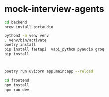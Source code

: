 # mock-interview-agents

```bash
cd backend
brew install portaudio

python3 -m venv venv
. venv/bin/activate
poetry install
pip install fastapi  vapi_python pyaudio groq
pip install 



poetry run uvicorn app.main:app --reload
```

```bash
cd frontend
npm install
npm run dev
```

